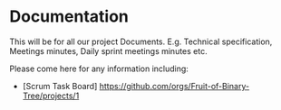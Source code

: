 # Documentation
This will be for all our project Documents. E.g. Technical specification, Meetings minutes, Daily sprint meetings minutes etc. 

Please come here for any information including:

- [Scrum Task Board] 
  https://github.com/orgs/Fruit-of-Binary-Tree/projects/1
 
